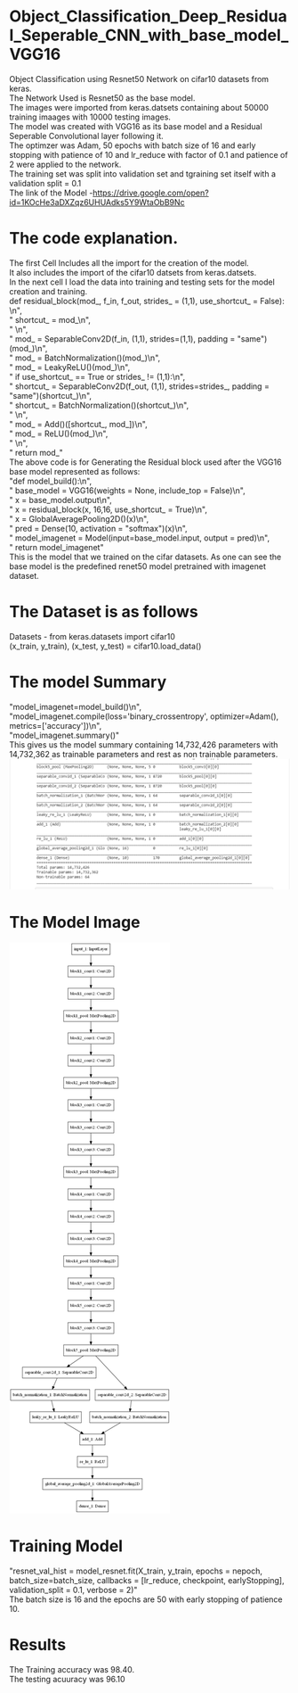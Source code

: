 # Object_Classification_Deep_Residual_Seperable_CNN_with_base_model_VGG16
Object Classification using Resnet50 Network on cifar10 datasets from keras.  
The Network Used is Resnet50 as the base model.  
The images were imported from keras.datsets containing about 50000 training imaages with 10000 testing images.  
The model was created with VGG16 as its base model and a Residual Seperable Convolutional layer following it.  
The optimzer was Adam, 50 epochs with batch size of 16 and early stopping with patience of 10 and lr_reduce with factor of 0.1 and     patience of 2 were applied to the network.  
The training set was split into validation set and tgraining set itself with a validation split = 0.1  
The link of the Model -https://drive.google.com/open?id=1KOcHe3aDXZqz6UHUAdks5Y9WtaObB9Nc
# The code explanation.
The first Cell Includes all the import for the creation of the model.  
It also includes the import of the cifar10 datsets from keras.datsets.  
In the next cell I load the data into training and testing sets for the model creation and training.  
def residual_block(mod_, f_in, f_out, strides_ = (1,1), use_shortcut_ = False):   \n",  
    "    shortcut_ = mod_\n",  
    "    \n",  
    "    mod_ = SeparableConv2D(f_in, (1,1), strides=(1,1), padding = \"same\")(mod_)\n",  
    "    mod_ = BatchNormalization()(mod_)\n",  
    "    mod_ = LeakyReLU()(mod_)\n",  
    "    if use_shortcut_ == True or strides_ != (1,1):\n",  
    "        shortcut_ = SeparableConv2D(f_out, (1,1), strides=strides_, padding = \"same\")(shortcut_)\n",  
    "        shortcut_ = BatchNormalization()(shortcut_)\n",  
    "        \n",  
    "    mod_ = Add()([shortcut_, mod_])\n",  
    "    mod_ = ReLU()(mod_)\n",  
    "    \n",  
    "    return mod_"  
 The above code is for Generating the Residual block used after the VGG16 base model represented as follows:  
 "def model_build():\n",  
 "    base_model = VGG16(weights = None, include_top = False)\n",  
    "    x = base_model.output\n",  
    "    x = residual_block(x, 16,16, use_shortcut_ = True)\n",  
    "    x = GlobalAveragePooling2D()(x)\n",  
    "    pred = Dense(10, activation = \"softmax\")(x)\n",  
    "    model_imagenet = Model(input=base_model.input, output = pred)\n",  
    "    return model_imagenet"  
 This is the model that we trained on the cifar datasets. 
 As one can see the base model is the predefined renet50 model pretrained with imagenet dataset.
# The Dataset is as follows
Datasets - from keras.datasets import cifar10  
(x_train, y_train), (x_test, y_test) = cifar10.load_data()  
# The model Summary
"model_imagenet=model_build()\n",  
"model_imagenet.compile(loss='binary_crossentropy', optimizer=Adam(), metrics=['accuracy'])\n",  
"model_imagenet.summary()"    
This gives us the model summary containing 14,732,426 parameters with 14,732,362 as trainable parameters and rest as non trainable parameters.  
![Summary](Capture.PNG)
# The Model Image
![Model](model_best.png)
# Training Model
"resnet_val_hist = model_resnet.fit(X_train, y_train, epochs = nepoch, batch_size=batch_size, callbacks = [lr_reduce, checkpoint, earlyStopping], validation_split = 0.1, verbose = 2)"  
The batch size is 16  and the epochs are 50 with early stopping of  patience 10.  
# Results
The Training accuracy was 98.40.  
The testing acuuracy was 96.10  

